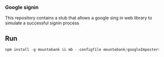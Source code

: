 ### Google signin
This repository contains a stub that allows a google sing in web library
to simulate a successful signin process

## Run

```JavaScript
npm install -g mountebank && mb --configfile mountebank/googleImposters.ejs --allowInjection
```